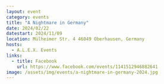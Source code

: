 ```yaml
---
layout: event
category: events
title: "A Nightmare in Germany"
date: 2024/02/22
datestart: 2024/11/09
location: Mülheimer Str. 4 46049 Oberhausen, Germany
hosts:
  - A.L.E.X. Events
links:
  - title: Facebook
    url: https://www.facebook.com/events/1141512946882641
image: /assets/img/events/a-nightmare-in-germany-2024.jpg
---
```

